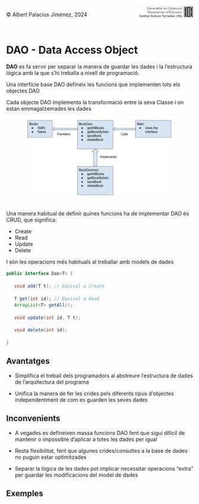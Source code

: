 <div style="display: flex; width: 100%;">
    <div style="flex: 1; padding: 0px;">
        <p>© Albert Palacios Jiménez, 2024</p>
    </div>
    <div style="flex: 1; padding: 0px; text-align: right;">
        <img src="./assets/ieti.png" height="32" alt="Logo de IETI" style="max-height: 32px;">
    </div>
</div>
<br/>

# DAO - Data Access Object

**DAO** es fa servir per separar la manera de guardar les dades i la l’estructura lògica amb la que s’hi treballa a nivell de programació.

Una interfície base DAO defineix les funcions que implementen tots els objectes DAO

Cada objecte DAO implementa la transformació entre la seva Classe i on estan emmagatzemades les dades

<center><img src="./assets/DAO.png" style="max-width: 90%; width: 400px; max-height: 400px;" alt="">
<br/></center>
<br/>

Una manera habitual de definir quines funcions ha de implementar DAO és CRUD, que significa:

- Create
- Read
- Update
- Delete

I són les operacions més habituals al treballar amb models de dades

```java
public interface Dao<T> {

   void add(T t); // Equival a Create

   T get(int id); // Equival a Read
   ArrayList<T> getAll();

   void update(int id, T t);

   void delete(int id);
  
}
```

## Avantatges

- Simplifica el treball dels programadors al abstreure l’estructura de dades de l’arquitectura del programa

- Unifica la manera de fer les crides pels diferents tipus d’objectes independentment de com es guarden les seves dades

## Inconvenients

- A vegades es defineixen massa funcions DAO fent que sigui difícil de mantenir o impossible d’aplicar a totes les dades per igual

- Resta flexibilitat, fent que algunes crides/consultes a la base de dades no puguin estar optimitzades

- Separar la lògica de les dades pot implicar necessitar operacions “extra” per guardar les modificacions del model de dades

## Exemples
